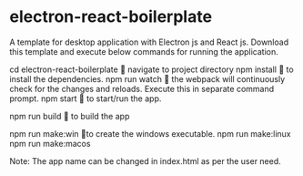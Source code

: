# electron-react-boilerplate
A template for desktop application with Electron js and React js. Download this template and execute below commands for running the application.

cd electron-react-boilerplate   navigate to project directory
npm install   to install the dependencies.
npm run watch   the webpack will continuously check for the changes and reloads. Execute this in separate command prompt.
npm start  to start/run the app.

npm run build  to build the app

npm run make:win  to create the windows executable.
npm run make:linux 
npm run make:macos


Note:
The app name can be changed in index.html as per the user need.
